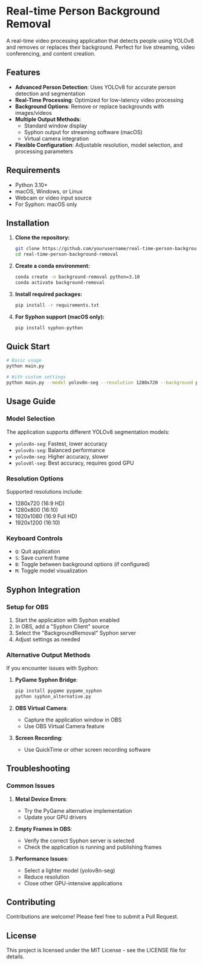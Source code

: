 # Real-time Person Background Removal

A real-time video processing application that detects people using YOLOv8 and removes or replaces their background. Perfect for live streaming, video conferencing, and content creation.

## Features

- **Advanced Person Detection**: Uses YOLOv8 for accurate person detection and segmentation
- **Real-Time Processing**: Optimized for low-latency video processing
- **Background Options**: Remove or replace backgrounds with images/videos
- **Multiple Output Methods**: 
  - Standard window display
  - Syphon output for streaming software (macOS)
  - Virtual camera integration
- **Flexible Configuration**: Adjustable resolution, model selection, and processing parameters

## Requirements

- Python 3.10+
- macOS, Windows, or Linux
- Webcam or video input source
- For Syphon: macOS only

## Installation

1. **Clone the repository:**
   ```bash
   git clone https://github.com/yourusername/real-time-person-background-removal.git
   cd real-time-person-background-removal
   ```

2. **Create a conda environment:**
   ```bash
   conda create -n background-removal python=3.10
   conda activate background-removal
   ```

3. **Install required packages:**
   ```bash
   pip install -r requirements.txt
   ```

4. **For Syphon support (macOS only):**
   ```bash
   pip install syphon-python
   ```

## Quick Start

```bash
# Basic usage
python main.py

# With custom settings
python main.py --model yolov8n-seg --resolution 1280x720 --background path/to/image.jpg
```

## Usage Guide

### Model Selection

The application supports different YOLOv8 segmentation models:

- `yolov8n-seg`: Fastest, lower accuracy
- `yolov8s-seg`: Balanced performance
- `yolov8m-seg`: Higher accuracy, slower
- `yolov8l-seg`: Best accuracy, requires good GPU

### Resolution Options

Supported resolutions include:
- 1280x720 (16:9 HD)
- 1280x800 (16:10)
- 1920x1080 (16:9 Full HD)
- 1920x1200 (16:10)

### Keyboard Controls

- `Q`: Quit application
- `S`: Save current frame
- `B`: Toggle between background options (if configured)
- `M`: Toggle model visualization

## Syphon Integration

### Setup for OBS

1. Start the application with Syphon enabled
2. In OBS, add a "Syphon Client" source
3. Select the "BackgroundRemoval" Syphon server
4. Adjust settings as needed

### Alternative Output Methods

If you encounter issues with Syphon:

1. **PyGame Syphon Bridge**:
   ```bash
   pip install pygame pygame_syphon
   python syphon_alternative.py
   ```

2. **OBS Virtual Camera**:
   - Capture the application window in OBS
   - Use OBS Virtual Camera feature

3. **Screen Recording**:
   - Use QuickTime or other screen recording software

## Troubleshooting

### Common Issues

1. **Metal Device Errors**:
   - Try the PyGame alternative implementation
   - Update your GPU drivers

2. **Empty Frames in OBS**:
   - Verify the correct Syphon server is selected
   - Check the application is running and publishing frames

3. **Performance Issues**:
   - Select a lighter model (yolov8n-seg)
   - Reduce resolution
   - Close other GPU-intensive applications

## Contributing

Contributions are welcome! Please feel free to submit a Pull Request.

## License

This project is licensed under the MIT License - see the LICENSE file for details.
